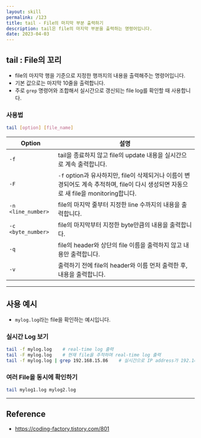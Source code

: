 ```yaml
---
layout: skill
permalink: /123
title: tail - File의 마지막 부분 출력하기
description: tail은 file의 마지막 부분을 출력하는 명령어입니다.
date: 2023-04-03
---
```



## tail : File의 꼬리

- file의 마지막 행을 기준으로 지정한 행까지의 내용을 출력해주는 명령어입니다.
- 기본 값으로는 마지막 10줄을 출력합니다.
- 주로 `grep` 명령어와 조합해서 실시간으로 갱신되는 file log를 확인할 때 사용합니다.


### 사용법

```sh
tail [option] [file_name]
```

| Option | 설명 |
| --- | --- |
| `-f` | tail을 종료하지 않고 file의 update 내용을 실시간으로 계속 출력합니다. |
| `-F` | `-f` option과 유사하지만, file이 삭제되거나 이름이 변경되어도 계속 추적하며, file이 다시 생성되면 자동으로 새 file을 monitoring합니다. |
| `-n <line_number>` | file의 마지막 줄부터 지정한 line 수까지의 내용을 출력합니다. |
| `-c <byte_number>` | file의 마지막부터 지정한 byte만큼의 내용을 출력합니다. |
| `-q` | file의 header와 상단의 file 이름을 출력하지 않고 내용만 출력합니다. |
| `-v` | 출력하기 전에 file의 header와 이름 먼저 출력한 후, 내용을 출력합니다. |


---


## 사용 예시

- `mylog.log`라는 file을 확인하는 예시입니다.


### 실시간 Log 보기

```sh
tail -f mylog.log    # real-time log 출력
tail -F mylog.log    # 현재 file을 추적하며 real-time log 출력
tail -f mylog.log | grep 192.168.15.86    # 실시간으로 IP address가 192.168.42.12인 행만 추출
```


### 여러 File을 동시에 확인하기

```sh
tail mylog1.log mylog2.log
```


---


## Reference

- <https://coding-factory.tistory.com/801>
